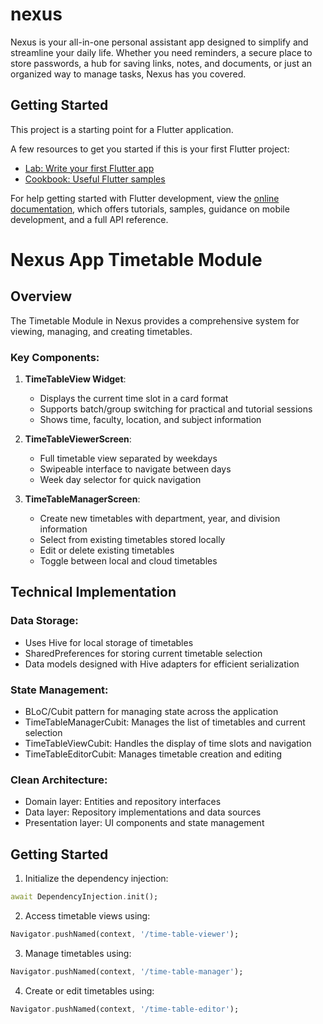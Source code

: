 # nexus

Nexus is your all-in-one personal assistant app designed to simplify and streamline your daily life. Whether you need reminders, a secure place to store passwords, a hub for saving links, notes, and documents, or just an organized way to manage tasks, Nexus has you covered.

## Getting Started

This project is a starting point for a Flutter application.

A few resources to get you started if this is your first Flutter project:

- [Lab: Write your first Flutter app](https://docs.flutter.dev/get-started/codelab)
- [Cookbook: Useful Flutter samples](https://docs.flutter.dev/cookbook)

For help getting started with Flutter development, view the
[online documentation](https://docs.flutter.dev/), which offers tutorials,
samples, guidance on mobile development, and a full API reference.

# Nexus App Timetable Module

## Overview

The Timetable Module in Nexus provides a comprehensive system for viewing, managing, and creating timetables.

### Key Components:

1. **TimeTableView Widget**:

   - Displays the current time slot in a card format
   - Supports batch/group switching for practical and tutorial sessions
   - Shows time, faculty, location, and subject information

2. **TimeTableViewerScreen**:

   - Full timetable view separated by weekdays
   - Swipeable interface to navigate between days
   - Week day selector for quick navigation

3. **TimeTableManagerScreen**:
   - Create new timetables with department, year, and division information
   - Select from existing timetables stored locally
   - Edit or delete existing timetables
   - Toggle between local and cloud timetables

## Technical Implementation

### Data Storage:

- Uses Hive for local storage of timetables
- SharedPreferences for storing current timetable selection
- Data models designed with Hive adapters for efficient serialization

### State Management:

- BLoC/Cubit pattern for managing state across the application
- TimeTableManagerCubit: Manages the list of timetables and current selection
- TimeTableViewCubit: Handles the display of time slots and navigation
- TimeTableEditorCubit: Manages timetable creation and editing

### Clean Architecture:

- Domain layer: Entities and repository interfaces
- Data layer: Repository implementations and data sources
- Presentation layer: UI components and state management

## Getting Started

1. Initialize the dependency injection:

```dart
await DependencyInjection.init();
```

2. Access timetable views using:

```dart
Navigator.pushNamed(context, '/time-table-viewer');
```

3. Manage timetables using:

```dart
Navigator.pushNamed(context, '/time-table-manager');
```

4. Create or edit timetables using:

```dart
Navigator.pushNamed(context, '/time-table-editor');
```
